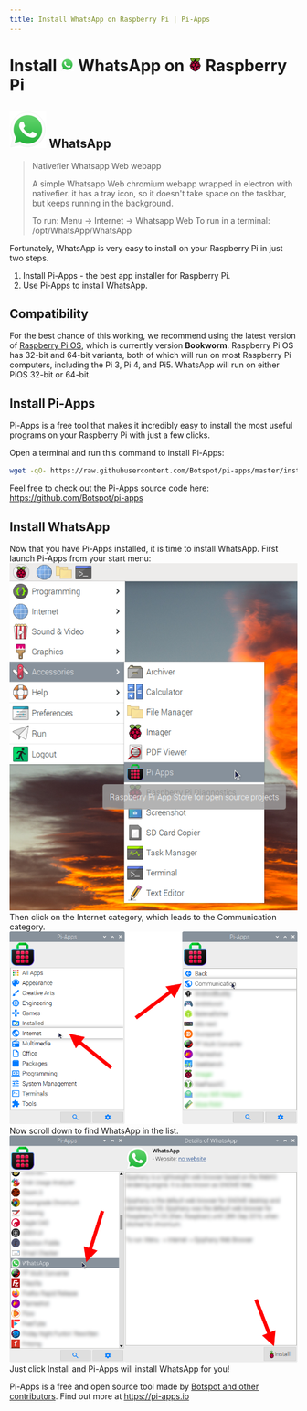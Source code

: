 ```yaml
---
title: Install WhatsApp on Raspberry Pi | Pi-Apps
---
```

<div class="simple-install-content content">

# Install <img src="/img/app-icons/WhatsApp/icon-64.png" height=24> WhatsApp on <img src=/img/other-icons/raspberrypi-icon.svg height=24> Raspberry Pi

## <img src="/img/app-icons/WhatsApp/icon-64.png"> WhatsApp
> Nativefier Whatsapp Web webapp
> 
> A simple Whatsapp Web chromium webapp wrapped in electron with nativefier.
> it has a tray icon, so it doesn't take space on the taskbar, but keeps running in the background.
> 
> To run: Menu -> Internet -> Whatsapp Web
> To run in a terminal: /opt/WhatsApp/WhatsApp

Fortunately, WhatsApp is very easy to install on your Raspberry Pi in just two steps.
1. Install Pi-Apps - the best app installer for Raspberry Pi.
2. Use Pi-Apps to install WhatsApp.
</div>
<div class="simple-install-content content">

## Compatibility
For the best chance of this working, we recommend using the latest version of [Raspberry Pi OS](https://www.raspberrypi.com/software/), which is currently version **Bookworm**.
Raspberry Pi OS has 32-bit and 64-bit variants, both of which will run on most Raspberry Pi computers, including the Pi 3, Pi 4, and Pi5.
WhatsApp will run on either PiOS 32-bit or 64-bit.
</div>
<div class="simple-install-content content">

## Install Pi-Apps

Pi-Apps is a free tool that makes it incredibly easy to install the most useful programs on your Raspberry Pi with just a few clicks.

Open a terminal and run this command to install Pi-Apps:
```bash
wget -qO- https://raw.githubusercontent.com/Botspot/pi-apps/master/install | bash
```
Feel free to check out the Pi-Apps source code here: https://github.com/Botspot/pi-apps
</div>
<div class="simple-install-content content">

## Install WhatsApp

Now that you have Pi-Apps installed, it is time to install WhatsApp.
First launch Pi-Apps from your start menu:
<img src="/img/start-menu.png">
Then click on the Internet category, which leads to the Communication category.
<img src="/img/category-selections/Communication.png">
Now scroll down to find WhatsApp in the list.
<img src="/img/app-icons/WhatsApp/app-selection.png">
Just click Install and Pi-Apps will install WhatsApp for you!
</div>
<div class="simple-install-content content">

Pi-Apps is a free and open source tool made by [Botspot and other contributors](/about/#contributors). Find out more at https://pi-apps.io
</div>
